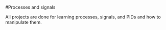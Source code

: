 #Processes and signals

All projects are done for learning processes, signals, and PIDs and how to manipulate them.

